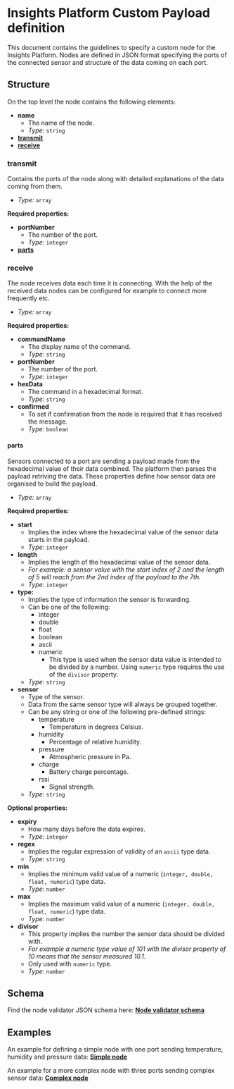 # Insights Platform Custom Payload definition
This document contains the guidelines to specify a custom node for the Insights Platform. Nodes are defined in JSON format specifying the ports of the connected sensor and structure of the data coming on each port.

## Structure
On the top level the node contains the following elements:
- **name**
  - The name of the node.
  - *Type:* `string`
- **[transmit](#transmit)**
- **[receive](#receive)**

### transmit
Contains the ports of the node along with detailed explanations of the data coming from them.
- *Type:* `array`

**Required properties:**
- **portNumber**
  - The number of the port.
  - *Type:* `integer`
- **[parts](#parts)**

### receive
The node receives data each time it is connecting. With the help of the received data nodes can be configured for example to connect more frequently etc.
- *Type:* `array`

**Required properties:**
- **commandName**
  - The display name of the command.
  - *Type:* `string`
- **portNumber**
  - The number of the port.
  - *Type:* `integer`
- **hexData**
  - The command in a hexadecimal format.
  - *Type:* `string`
- **confirmed**
  - To set if confirmation from the node is required that it has received the message.
  - *Type:* `boolean`

#### parts
Sensors connected to a port are sending a payload made from the hexadecimal value of their data combined. The platform then parses the payload retriving the data. These properties define how sensor data are organised to build the payload.
- *Type:* `array`

**Required properties:**
 - **start**
   - Implies the index where the hexadecimal value of the sensor data starts in the payload.
   - *Type:* `integer`
 - **length**
   - Implies the length of the hexadecimal value of the sensor data.
   - *For example: a sensor value with the start index of 2 and the length of 5 will reach from the 2nd index of the payload to the 7th.*
   - *Type:* `integer`
 - **type:**
   - Implies the type of information the sensor is forwarding.
   - Can be one of the following:
     - integer
     - double
     - float
     - boolean
     - ascii
     - numeric
       - This type is used when the sensor data value is intended to be divided by a number. Using `numeric` type requires the use of the `divisor` property.
    - *Type:* `string`
 - **sensor**
   - Type of the sensor.
   - Data from the same sensor type will always be grouped together.
   - Can be any string or one of the following pre-defined strings:
     - temperature
       - Temperature in degrees Celsius.
     - humidity
       - Percentage of relative humidity.
     - pressure
       - Atmospheric pressure in Pa.
     - charge
       - Battery charge percentage.
     - rssi
       - Signal strength.
   - *Type:* `string`

**Optional properties:**
 - **expiry**
   - How many days before the data expires.
   - *Type:* `integer`
 - **regex**
   - Implies the regular expression of validity of an `ascii` type data.
   - *Type:* `string`
 - **min**
   - Implies the minimum valid value of a numeric (`integer, double, float, numeric`) type data.
   - *Type:* `number`
 - **max**
   - Implies the maximum valid value of a numeric (`integer, double, float, numeric`) type data.
   - *Type:* `number`
 - **divisor**
   - This property implies the number the sensor data should be divided with.
   - *For example a numeric type value of 101 with the divisor property of 10 means that the sensor measured 10.1.*
   - Only used with `numeric` type.
   - *Type:* `number`
   
## Schema
Find the node validator JSON schema here:
**[Node validator schema](custom_payload_v10.json)**

## Examples
An example for defining a simple node with one port sending temperature, humidity and pressure data: 
**[Simple node](custom_payload_v10_example.json)**

An example for a more complex node with three ports sending complex sensor data: 
**[Complex node](custom_payload_v10_complex_example.json)**
